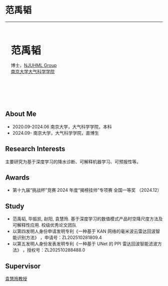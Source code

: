 # 范禹韬
---

<!-- <img align="left" src="/member/picture/maguanlong.jpg" width="220px" height="320px" /> -->

<br><br><br>
&ensp;&ensp; <b><font size="+3" face="楷书"> 范禹韬 </font></b><br /><br />
&ensp;&ensp; 博士，[NJUHML Group][NJUHML Group]<br />
&ensp;&ensp; [南京大学大气科学学院][]<br /><br />
<br /><br /><br /><br />

## About Me
- 2020.09-2024.06 南京大学，大气科学学院，本科
- 2024.09-              南京大学，大气科学学院，直博生

## Research Interests
主要研究为基于深度学习的降水诊断、可解释机器学习、可预报性等。

## Awards
- 第十九届“挑战杯”竞赛 2024 年度“揭榜挂帅”专项赛 全国一等奖 （2024.12）

## Study
- 范禹韬, 毕振凯, 赵阳, 袁慧玲. 基于深度学习的数值模式产品时空降尺度方法及可解释性应用. 校级优秀论文团队
- 以第四发明人身份申请发明专利《一种基于 KAN 网络的毫米波云雷达回波智能识别方法》 ，申请号：ZL202510281809.4
- 以第五发明人身份发表发明专利《一种基于 UNet 的 PPI 雷达回波智能滤波方法》 ，授权号：ZL202510288488.0

## Supervisor
[袁慧玲教授][袁慧玲主页]






[南京大学大气科学学院]: https://as.nju.edu.cn/main.htm
[NJUHML Group]: /
[袁慧玲主页]: https://as.nju.edu.cn/60/20/c11339a483360/page.htm